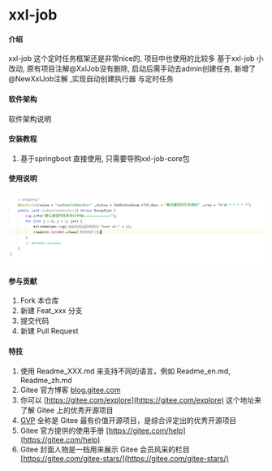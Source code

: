 # xxl-job

#### 介绍
xxl-job 这个定时任务框架还是非常nice的, 项目中也使用的比较多
基于xxl-job 小改动, 原有项目注解@XxlJob没有删除, 启动后需手动去admin创建任务,  新增了@NewXxlJob注解 ,实现自动创建执行器 与定时任务

#### 软件架构
软件架构说明


#### 安装教程

1.  基于springboot 直接使用, 只需要导购xxl-job-core包



#### 使用说明
![img_1.png](img_1.png)

#### 参与贡献

1.  Fork 本仓库
2.  新建 Feat_xxx 分支
3.  提交代码
4.  新建 Pull Request


#### 特技

1.  使用 Readme\_XXX.md 来支持不同的语言，例如 Readme\_en.md, Readme\_zh.md
2.  Gitee 官方博客 [blog.gitee.com](https://blog.gitee.com)
3.  你可以 [https://gitee.com/explore](https://gitee.com/explore) 这个地址来了解 Gitee 上的优秀开源项目
4.  [GVP](https://gitee.com/gvp) 全称是 Gitee 最有价值开源项目，是综合评定出的优秀开源项目
5.  Gitee 官方提供的使用手册 [https://gitee.com/help](https://gitee.com/help)
6.  Gitee 封面人物是一档用来展示 Gitee 会员风采的栏目 [https://gitee.com/gitee-stars/](https://gitee.com/gitee-stars/)
